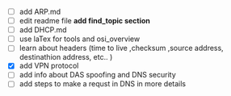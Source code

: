 - [ ] add ARP.md 
- [ ] edit readme file **add find_topic section**
- [ ] add DHCP.md
- [ ] use laTex for tools and osi_overview
- [ ] learn about headers (time to live ,checksum ,source address, destinathion address, etc.. )
- [x] add VPN protocol
- [ ] add info about DAS spoofing and DNS security  
- [ ] add steps to make a requst in DNS in more details  
